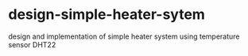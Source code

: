 # design-simple-heater-sytem
design and implementation of simple heater system using temperature sensor DHT22
